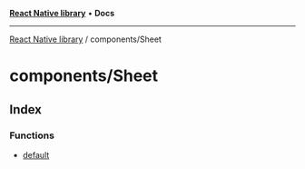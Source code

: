 [**React Native library**](../../index.md) • **Docs**

***

[React Native library](../../modules.md) / components/Sheet

# components/Sheet

## Index

### Functions

- [default](functions/default.md)
